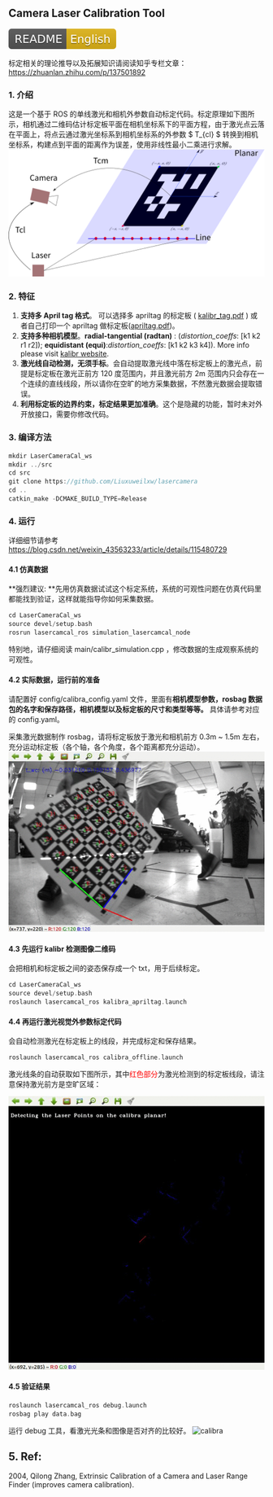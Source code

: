 ## Camera Laser Calibration Tool
[ ![Build Status](doc/README-English-yellow.svg) ](README_EN.md)

标定相关的理论推导以及拓展知识请阅读知乎专栏文章：https://zhuanlan.zhihu.com/p/137501892
### 1. 介绍
这是一个基于 ROS 的单线激光和相机外参数自动标定代码。标定原理如下图所示，相机通过二维码估计标定板平面在相机坐标系下的平面方程，由于激光点云落在平面上，将点云通过激光坐标系到相机坐标系的外参数 $ T_{cl} $  转换到相机坐标系，构建点到平面的距离作为误差，使用非线性最小二乘进行求解。
![lasercamcal](doc/lasercamcal.png)

### 2. 特征
1. **支持多 April tag 格式**。 可以选择多 apriltag 的标定板 ( [kalibr_tag.pdf](doc/april_6x6_80x80cm_A0.pdf) ) 或者自己打印一个 apriltag 做标定板([apriltag.pdf](/doc/apriltags1-20.pdf))。
2. **支持多种相机模型**。**radial-tangential (radtan)** : (*distortion_coeffs*: [k1 k2 r1 r2]); **equidistant (equi)**:*distortion_coeffs*: [k1 k2 k3 k4]). More info please visit [kalibr website](https://github.com/ethz-asl/kalibr/wiki/supported-models).
3. **激光线自动检测，无须手标**。会自动提取激光线中落在标定板上的激光点，前提是标定板在激光正前方 120 度范围内，并且激光前方 2m 范围内只会存在一个连续的直线线段，所以请你在空旷的地方采集数据，不然激光数据会提取错误。
4. **利用标定板的边界约束，标定结果更加准确**。这个是隐藏的功能，暂时未对外开放接口，需要你修改代码。

### 3. 编译方法

```c++
mkdir LaserCameraCal_ws
mkdir ../src
cd src
git clone https://github.com/Liuxuweilxw/lasercamera
cd ..
catkin_make -DCMAKE_BUILD_TYPE=Release
```

### 4. 运行

详细细节请参考 https://blog.csdn.net/weixin_43563233/article/details/115480729

#### 4.1 仿真数据

**强烈建议: **先用仿真数据试试这个标定系统，系统的可观性问题在仿真代码里都能找到验证，这样就能指导你如何采集数据。

```c++
cd LaserCameraCal_ws
source devel/setup.bash 
rosrun lasercamcal_ros simulation_lasercamcal_node
```

特别地，请仔细阅读 main/calibr_simulation.cpp ，修改数据的生成观察系统的可观性。

#### 4.2 实际数据，运行前的准备
请配置好 config/calibra_config.yaml 文件，里面有**相机模型参数，rosbag 数据包的名字和保存路径，相机模型以及标定板的尺寸和类型等等。** 具体请参考对应的 config.yaml。

采集激光数据制作 rosbag，请将标定板放于激光和相机前方 0.3m ~ 1.5m 左右，充分运动标定板（各个轴，各个角度，各个距离都充分运动）。![datacollect](doc/datacollect.gif)

#### 4.3 先运行 kalibr 检测图像二维码
会把相机和标定板之间的姿态保存成一个 txt，用于后续标定。
```c++
cd LaserCameraCal_ws
source devel/setup.bash
roslaunch lasercamcal_ros kalibra_apriltag.launch 
```

#### 4.4 再运行激光视觉外参数标定代码
会自动检测激光在标定板上的线段，并完成标定和保存结果。
```c++
roslaunch lasercamcal_ros calibra_offline.launch 
```
激光线条的自动获取如下图所示，其中<font color = red>红色部分</font>为激光检测到的标定板线段，请注意保持激光前方是空旷区域：

![detect](doc/detect.gif)

#### 4.5 验证结果
```c++
roslaunch lasercamcal_ros debug.launch 
rosbag play data.bag
```
运行 debug 工具，看激光光条和图像是否对齐的比较好。
![calibra](doc/calibra.gif)

## 5. Ref:

2004, Qilong Zhang, Extrinsic Calibration of a Camera and Laser Range Finder (improves camera calibration).